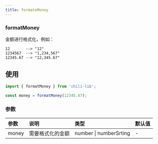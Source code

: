 ```yaml
---
title: formateMoney
---
```


### formatMoney

金额进行格式化，例如：

```
12       --> "12"
1234567  --> "1,234,567"
12345.67 --> "12,345.67"

```

## 使用

```js
import { formatMoney } from 'chili-lib';

const money = formatMoney(12345.67);
```

### 参数

| 参数  | 说明             | 类型                   | 默认值 |
| :---- | :--------------- | :--------------------- | :----- |
| money | 需要格式化的金额 | number \| numberSrting | -      |
